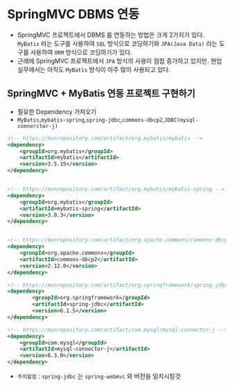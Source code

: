 # SpringMVC DBMS 연동
- SpringMVC 프로젝트에서 DBMS 를 연동하는 방법은 크게 2가지가 있다. `MyBatis` 라는 도구를 사용하여 `SQL` 방식으로 코딩하기와 `JPA(Java Data)` 라는 도구를 사용하여 `ORM` 방식으로 코딩하기가 있다.
- 근래에 SpringMVC 프로젝트에서 `JPA` 방식의 사용이 점점 증가하고 있지만. 현업실무에서는 아직도 `MyBatis` 방식이 아주 많이 사용되고 있다.

## SpringMVC + MyBatis 연동 프로젝트 구현하기
- 필요한 Dependency 가져오기
- `MyBatis`,`mybatis-spring`,`spring-jdbc`,`commons-dbcp2`,`JDBC(mysql-connerctor-j)`
```xml
<!-- https://mvnrepository.com/artifact/org.mybatis/mybatis -->
<dependency>
    <groupId>org.mybatis</groupId>
    <artifactId>mybatis</artifactId>
    <version>3.5.15</version>
</dependency>


<!-- https://mvnrepository.com/artifact/org.mybatis/mybatis-spring -->
<dependency>
    <groupId>org.mybatis</groupId>
    <artifactId>mybatis-spring</artifactId>
    <version>3.0.3</version>
</dependency>


<!-- https://mvnrepository.com/artifact/org.apache.commons/commons-dbcp2 -->
<dependency>
    <groupId>org.apache.commons</groupId>
    <artifactId>commons-dbcp2</artifactId>
    <version>2.12.0</version>
</dependency>

<!-- https://mvnrepository.com/artifact/org.springframework/spring-jdbc -->
<dependency>
		<groupId>org.springframework</groupId>
		<artifactId>spring-jdbc</artifactId>
		<version>6.1.5</version>
</dependency>

<!-- https://mvnrepository.com/artifact/com.mysql/mysql-connector-j -->
<dependency>
    <groupId>com.mysql</groupId>
    <artifactId>mysql-connector-j</artifactId>
    <version>8.3.0</version>
</dependency>

```

- `주의할점` : `spring-jdbc` 는 `spring-webmvc` 와 버전을 일치시킬것